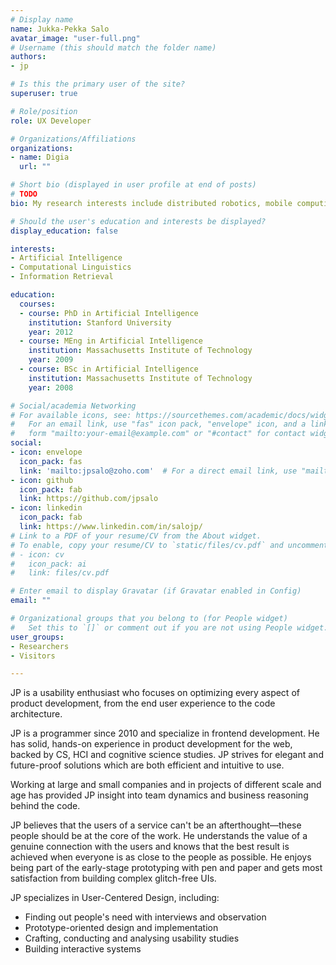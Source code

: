 ```yaml
---
# Display name
name: Jukka-Pekka Salo
avatar_image: "user-full.png"
# Username (this should match the folder name)
authors:
- jp

# Is this the primary user of the site?
superuser: true

# Role/position
role: UX Developer

# Organizations/Affiliations
organizations:
- name: Digia
  url: ""

# Short bio (displayed in user profile at end of posts)
# TODO
bio: My research interests include distributed robotics, mobile computing and programmable matter.

# Should the user's education and interests be displayed?
display_education: false

interests:
- Artificial Intelligence
- Computational Linguistics
- Information Retrieval

education:
  courses:
  - course: PhD in Artificial Intelligence
    institution: Stanford University
    year: 2012
  - course: MEng in Artificial Intelligence
    institution: Massachusetts Institute of Technology
    year: 2009
  - course: BSc in Artificial Intelligence
    institution: Massachusetts Institute of Technology
    year: 2008

# Social/academia Networking
# For available icons, see: https://sourcethemes.com/academic/docs/widgets/#icons
#   For an email link, use "fas" icon pack, "envelope" icon, and a link in the
#   form "mailto:your-email@example.com" or "#contact" for contact widget.
social:
- icon: envelope
  icon_pack: fas
  link: 'mailto:jpsalo@zoho.com'  # For a direct email link, use "mailto:test@example.org".
- icon: github
  icon_pack: fab
  link: https://github.com/jpsalo
- icon: linkedin
  icon_pack: fab
  link: https://www.linkedin.com/in/salojp/
# Link to a PDF of your resume/CV from the About widget.
# To enable, copy your resume/CV to `static/files/cv.pdf` and uncomment the lines below.
# - icon: cv
#   icon_pack: ai
#   link: files/cv.pdf

# Enter email to display Gravatar (if Gravatar enabled in Config)
email: ""

# Organizational groups that you belong to (for People widget)
#   Set this to `[]` or comment out if you are not using People widget.
user_groups:
- Researchers
- Visitors

---
```


JP is a usability enthusiast who focuses on optimizing every aspect of product development, from the end user experience to the code architecture.

JP is a programmer since 2010 and specialize in frontend development. He has solid, hands-on experience in product development for the web, backed by CS, HCI and cognitive science studies. JP strives for elegant and future-proof solutions which are both efficient and intuitive to use.

Working at large and small companies and in projects of different scale and age has provided JP insight into team dynamics and business reasoning behind the code.

JP believes that the users of a service can't be an afterthought—these people should be at the core of the work. He understands the value of a genuine connection with the users and knows that the best result is achieved when everyone is as close to the people as possible. He enjoys being part of the early-stage prototyping with pen and paper and gets most satisfaction from building complex glitch-free UIs.

JP specializes in User-Centered Design, including:

- Finding out people's need with interviews and observation
- Prototype-oriented design and implementation
- Crafting, conducting and analysing usability studies
- Building interactive systems
